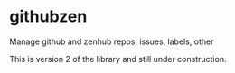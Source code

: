 # githubzen
Manage github and zenhub repos, issues, labels, other

This is version 2 of the library and still under construction.

